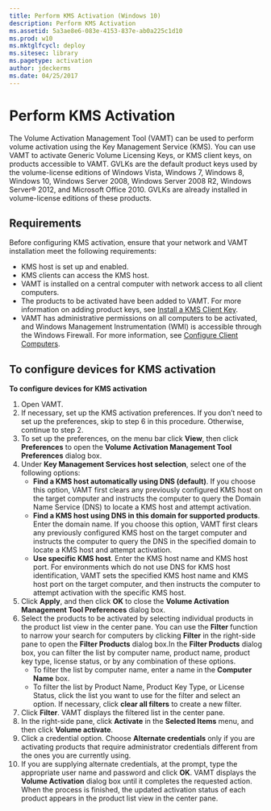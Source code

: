 ```yaml
---
title: Perform KMS Activation (Windows 10)
description: Perform KMS Activation
ms.assetid: 5a3ae8e6-083e-4153-837e-ab0a225c1d10
ms.prod: w10
ms.mktglfcycl: deploy
ms.sitesec: library
ms.pagetype: activation
author: jdeckerms
ms.date: 04/25/2017
---
```


# Perform KMS Activation

The Volume Activation Management Tool (VAMT) can be used to perform volume activation using the Key Management Service (KMS). You can use VAMT to activate Generic Volume Licensing Keys, or KMS client keys, on products accessible to VAMT. GVLKs are the default product keys used by the volume-license editions of Windows Vista, Windows 7, Windows 8, Windows 10, Windows Server 2008, Windows Server 2008 R2, Windows Server® 2012, and Microsoft Office 2010. GVLKs are already installed in volume-license editions of these products.

## Requirements

Before configuring KMS activation, ensure that your network and VAMT installation meet the following requirements:
-   KMS host is set up and enabled.
-   KMS clients can access the KMS host.
-   VAMT is installed on a central computer with network access to all client computers.
-   The products to be activated have been added to VAMT. For more information on adding product keys, see [Install a KMS Client Key](install-kms-client-key-vamt.md).
-   VAMT has administrative permissions on all computers to be activated, and Windows Management Instrumentation (WMI) is accessible through the Windows Firewall. For more information, see [Configure Client Computers](configure-client-computers-vamt.md).

## To configure devices for KMS activation

**To configure devices for KMS activation**
1.  Open VAMT.
2.  If necessary, set up the KMS activation preferences. If you don’t need to set up the preferences, skip to step 6 in this procedure. Otherwise, continue to step 2.
3.  To set up the preferences, on the menu bar click **View**, then click **Preferences** to open the **Volume Activation Management Tool Preferences** dialog box.
4.  Under **Key Management Services host selection**, select one of the following options:
    -   **Find a KMS host automatically using DNS (default)**. If you choose this option, VAMT first clears any previously configured KMS host on the target computer and instructs the computer to query the Domain Name Service (DNS) to locate a KMS host and attempt activation.
    -   **Find a KMS host using DNS in this domain for supported products**. Enter the domain name. If you choose this option, VAMT first clears any previously configured KMS host on the target computer and instructs the computer to query the DNS in the specified domain to locate a KMS host and attempt activation.
    -   **Use specific KMS host**. Enter the KMS host name and KMS host port. For environments which do not use DNS for KMS host identification, VAMT sets the specified KMS host name and KMS host port on the target computer, and then instructs the computer to attempt activation with the specific KMS host.
5.  Click **Apply**, and then click **OK** to close the **Volume Activation Management Tool Preferences** dialog box.
6.  Select the products to be activated by selecting individual products in the product list view in the center pane. You can use the **Filter** function to narrow your search for computers by clicking **Filter** in the right-side pane to open the **Filter Products** dialog box.In the **Filter Products** dialog box, you can filter the list by computer name, product name, product key type, license status, or by any combination of these options.
    -   To filter the list by computer name, enter a name in the **Computer Name** box.
    -   To filter the list by Product Name, Product Key Type, or License Status, click the list you want to use for the filter and select an option. If necessary, click **clear all filters** to create a new filter.
7.  Click **Filter**. VAMT displays the filtered list in the center pane.
8.  In the right-side pane, click **Activate** in the **Selected Items** menu, and then click **Volume activate**.
9.  Click a credential option. Choose **Alternate credentials** only if you are activating products that require administrator credentials different from the ones you are currently using.
10. If you are supplying alternate credentials, at the prompt, type the appropriate user name and password and click **OK**.
VAMT displays the **Volume Activation** dialog box until it completes the requested action. When the process is finished, the updated activation status of each product appears in the product list view in the center pane.
 